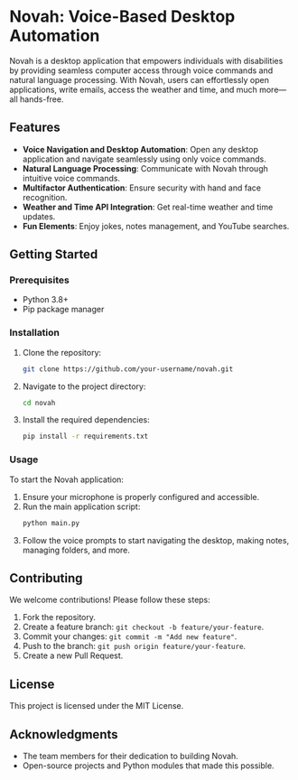 # Novah: Voice-Based Desktop Automation

Novah is a desktop application that empowers individuals with disabilities by providing seamless computer access through voice commands and natural language processing. With Novah, users can effortlessly open applications, write emails, access the weather and time, and much more—all hands-free.

## Features

- **Voice Navigation and Desktop Automation**: Open any desktop application and navigate seamlessly using only voice commands.
- **Natural Language Processing**: Communicate with Novah through intuitive voice commands.
- **Multifactor Authentication**: Ensure security with hand and face recognition.
- **Weather and Time API Integration**: Get real-time weather and time updates.
- **Fun Elements**: Enjoy jokes, notes management, and YouTube searches.

## Getting Started

### Prerequisites

- Python 3.8+
- Pip package manager

### Installation

1. Clone the repository:
    ```bash
    git clone https://github.com/your-username/novah.git
    ```
2. Navigate to the project directory:
    ```bash
    cd novah
    ```
3. Install the required dependencies:
    ```bash
    pip install -r requirements.txt
    ```

### Usage

To start the Novah application:

1. Ensure your microphone is properly configured and accessible.
2. Run the main application script:
    ```bash
    python main.py
    ```
3. Follow the voice prompts to start navigating the desktop, making notes, managing folders, and more.

## Contributing

We welcome contributions! Please follow these steps:

1. Fork the repository.
2. Create a feature branch: `git checkout -b feature/your-feature`.
3. Commit your changes: `git commit -m "Add new feature"`.
4. Push to the branch: `git push origin feature/your-feature`.
5. Create a new Pull Request.

## License

This project is licensed under the MIT License.

## Acknowledgments

- The team members for their dedication to building Novah.
- Open-source projects and Python modules that made this possible.
